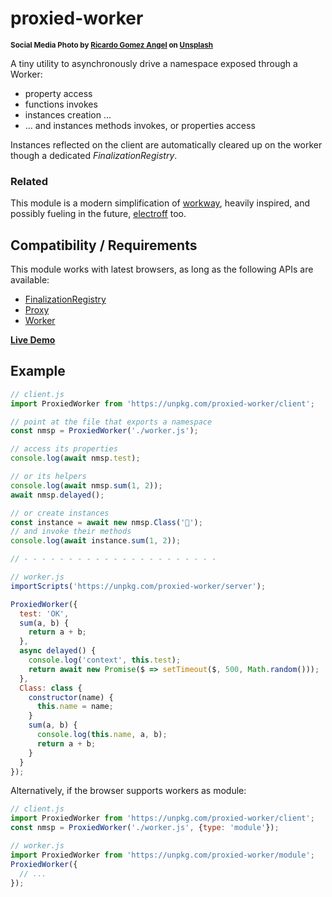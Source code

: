 # proxied-worker

<sup>**Social Media Photo by [Ricardo Gomez Angel](https://unsplash.com/@ripato) on [Unsplash](https://unsplash.com/)**</sup>

A tiny utility to asynchronously drive a namespace exposed through a Worker:

  * property access
  * functions invokes
  * instances creation ...
  * ... and instances methods invokes, or properties access

Instances reflected on the client are automatically cleared up on the worker though a dedicated *FinalizationRegistry*.


### Related

This module is a modern simplification of [workway](https://github.com/WebReflection/workway#readme), heavily inspired, and possibly fueling in the future, [electroff](https://github.com/WebReflection/electroff#readme) too.


## Compatibility / Requirements

This module works with latest browsers, as long as the following APIs are available:

  * [FinalizationRegistry](https://developer.mozilla.org/en-US/docs/Web/JavaScript/Reference/Global_Objects/FinalizationRegistry)
  * [Proxy](https://developer.mozilla.org/en-US/docs/Web/JavaScript/Reference/Global_Objects/Proxy)
  * [Worker](https://developer.mozilla.org/en-US/docs/Web/API/Worker/Worker)

**[Live Demo](https://webreflection.github.io/proxied-worker/test/)**


## Example

```js
// client.js
import ProxiedWorker from 'https://unpkg.com/proxied-worker/client';

// point at the file that exports a namespace
const nmsp = ProxiedWorker('./worker.js');

// access its properties
console.log(await nmsp.test);

// or its helpers
console.log(await nmsp.sum(1, 2));
await nmsp.delayed();

// or create instances
const instance = await new nmsp.Class('🍻');
// and invoke their methods
console.log(await instance.sum(1, 2));

// - - - - - - - - - - - - - - - - - - - - - - 

// worker.js
importScripts('https://unpkg.com/proxied-worker/server');

ProxiedWorker({
  test: 'OK',
  sum(a, b) {
    return a + b;
  },
  async delayed() {
    console.log('context', this.test);
    return await new Promise($ => setTimeout($, 500, Math.random()));
  },
  Class: class {
    constructor(name) {
      this.name = name;
    }
    sum(a, b) {
      console.log(this.name, a, b);
      return a + b;
    }
  }
});
```

Alternatively, if the browser supports workers as module:

```js
// client.js
import ProxiedWorker from 'https://unpkg.com/proxied-worker/client';
const nmsp = ProxiedWorker('./worker.js', {type: 'module'});

// worker.js
import ProxiedWorker from 'https://unpkg.com/proxied-worker/module';
ProxiedWorker({
  // ...
});
```
